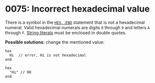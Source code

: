 # 0075: Incorrect hexadecimal value

There is a symbol in the [`HEX..END`](../../language/instructions/hex..end.md) statement that is not a hexadecimal numeral. Valid hexadecimal numerals are digits `0` through `9` and letters `A` through `F`. [String literals](../../language/data-types/#string-literals) must be enclosed in double quotes.

**Possible solutions:** change the mentioned value:

```
hex
  Hi  // error, Hi is not hexadecimal
end

hex
  "Hi" // OK
end
```
